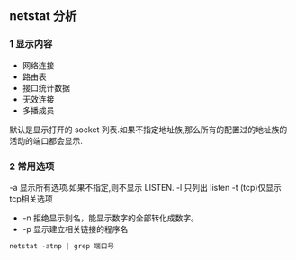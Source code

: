## netstat 分析

### 1 显示内容

- 网络连接
- 路由表
- 接口统计数据
- 无效连接
- 多播成员

默认是显示打开的 socket 列表.如果不指定地址族,那么所有的配置过的地址族的活动的端口都会显示.

### 2 常用选项


-a 显示所有选项.如果不指定,则不显示 LISTEN.
-l 只列出 listen
-t (tcp)仅显示tcp相关选项
- -n 拒绝显示别名，能显示数字的全部转化成数字。
- -p 显示建立相关链接的程序名

```C
netstat -atnp | grep 端口号
```